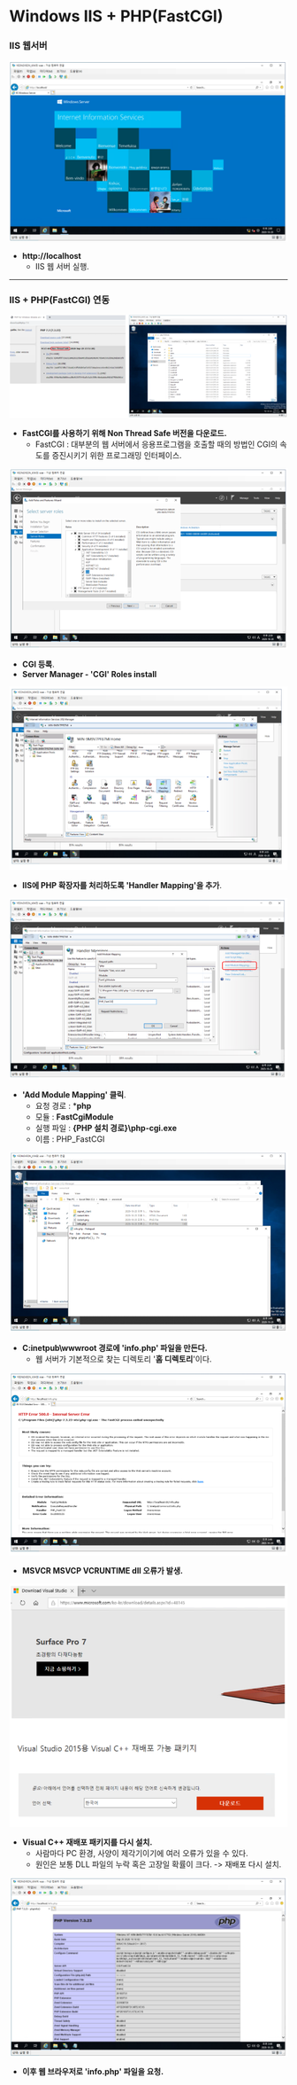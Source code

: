 # Windows IIS + PHP(FastCGI)

### IIS 웹서버

![1](img2/1.PNG)

* **http://localhost**
  * IIS 웹 서버 실행.

---

### IIS + PHP(FastCGI) 연동

![2](img2/2.PNG)

* **FastCGI를 사용하기 위해 Non Thread Safe 버전을 다운로드.**
  * FastCGI : 대부분의 웹 서버에서 응용프로그램을 호출할 때의 방법인 CGI의 속도를 증진시키기 위한 프로그래밍 인터페이스.

![3](img2/3.PNG)

* **CGI 등록**.
* **Server Manager - 'CGI' Roles install**

![4](img2/4.PNG)

* **IIS에 PHP 확장자를 처리하도록 'Handler Mapping'을 추가**.

![5](img2/5.PNG)

* **'Add Module Mapping' 클릭**.
  * 요청 경로 : ***php**
  * 모듈 : **FastCgiModule**
  * 실행 파일 : **{PHP 설치 경로}\php-cgi.exe**
  * 이름 : PHP_FastCGI

![6](img2/6.PNG)

* **C:inetpub\wwwroot 경로에 'info.php' 파일을 만든다.**
  * 웹 서버가 기본적으로 찾는 디렉토리 '**홈 디렉토리**'이다.

![7](img2/7.PNG)

* **MSVCR MSVCP VCRUNTIME dll 오류가 발생.**

<img src="img2/8.PNG" alt="8" style="zoom:67%;" />

* **Visual C++ 재배포 패키지를 다시 설치.**
  * 사람마다 PC 환경, 사양이 제각기이기에 여러 오류가 있을 수 있다.
  * 원인은 보통 DLL 파일의 누락 혹은 고장일 확률이 크다. -> 재배포 다시 설치.

![9](img2/9.PNG)

* **이후 웹 브라우저로 'info.php' 파일을 요청.**